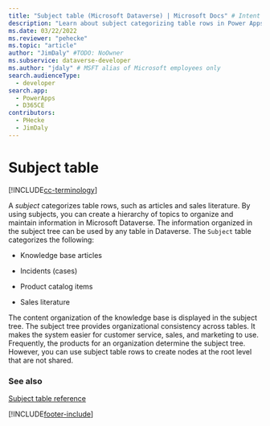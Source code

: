 ```yaml
---
title: "Subject table (Microsoft Dataverse) | Microsoft Docs" # Intent and product brand in a unique string of 43-59 chars including spaces
description: "Learn about subject categorizing table rows in Power Apps, such as articles and sales literature. Using subjects you can create a hierarchy of topics to organize and maintain information."
ms.date: 03/22/2022
ms.reviewer: "pehecke"
ms.topic: "article"
author: "JimDaly" #TODO: NoOwner
ms.subservice: dataverse-developer
ms.author: "jdaly" # MSFT alias of Microsoft employees only
search.audienceType: 
  - developer
search.app: 
  - PowerApps
  - D365CE
contributors:
  - PHecke
  - JimDaly
---
```

# Subject table

[!INCLUDE[cc-terminology](includes/cc-terminology.md)]

A *subject* categorizes table rows, such as articles and sales literature. By using subjects, you can create a hierarchy of topics to organize and maintain information in Microsoft Dataverse. The information organized in the subject tree can be used by any table in Dataverse. The `Subject` table categorizes the following:  
  
- Knowledge base articles  
  
- Incidents (cases)  
  
- Product catalog items  
  
- Sales literature  
  
The content organization of the knowledge base is displayed in the subject tree. The subject tree provides organizational consistency across tables. It makes the system easier for customer service, sales, and marketing to use. Frequently, the products for an organization determine the subject tree. However, you can use subject table rows to create nodes at the root level that are not shared.  
  
### See also  
 [Subject table reference](reference/entities/subject.md) 
 


[!INCLUDE[footer-include](../../includes/footer-banner.md)]
